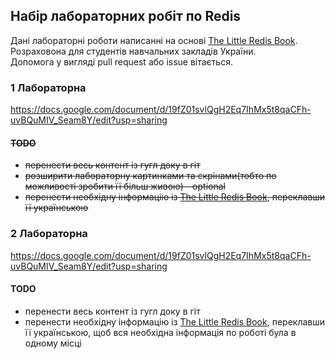 ## Набір лабораторних робіт по Redis
Дані лабораторні роботи написанні на основі [The Little Redis Book](https://github.com/karlseguin/the-little-redis-book). Розраховона для студентів навчальних закладів України.  
Допомога у вигляді pull request або issue вітається.  
### 1 Лабораторна
https://docs.google.com/document/d/19fZ01svlQgH2Eq7IhMx5t8qaCFh-uvBQuMIV_Seam8Y/edit?usp=sharing
#### ~~TODO~~
* ~~перенести весь контент із гугл доку в гіт~~
* ~~розширити лабораторну картинками та скрінами(тобто по можливості зробити її більш живою) - optional~~
* ~~перенести необхідну інформацію із [The Little Redis Book](https://github.com/karlseguin/the-little-redis-book), переклавши її українською~~

### 2 Лабораторна
https://docs.google.com/document/d/19fZ01svlQgH2Eq7IhMx5t8qaCFh-uvBQuMIV_Seam8Y/edit?usp=sharing
#### TODO
* перенести весь контент із гугл доку в гіт
* перенести необхідну інформацію із [The Little Redis Book](https://github.com/karlseguin/the-little-redis-book), переклавши її українською, щоб вся необхідна інформація по роботі була в одному місці
